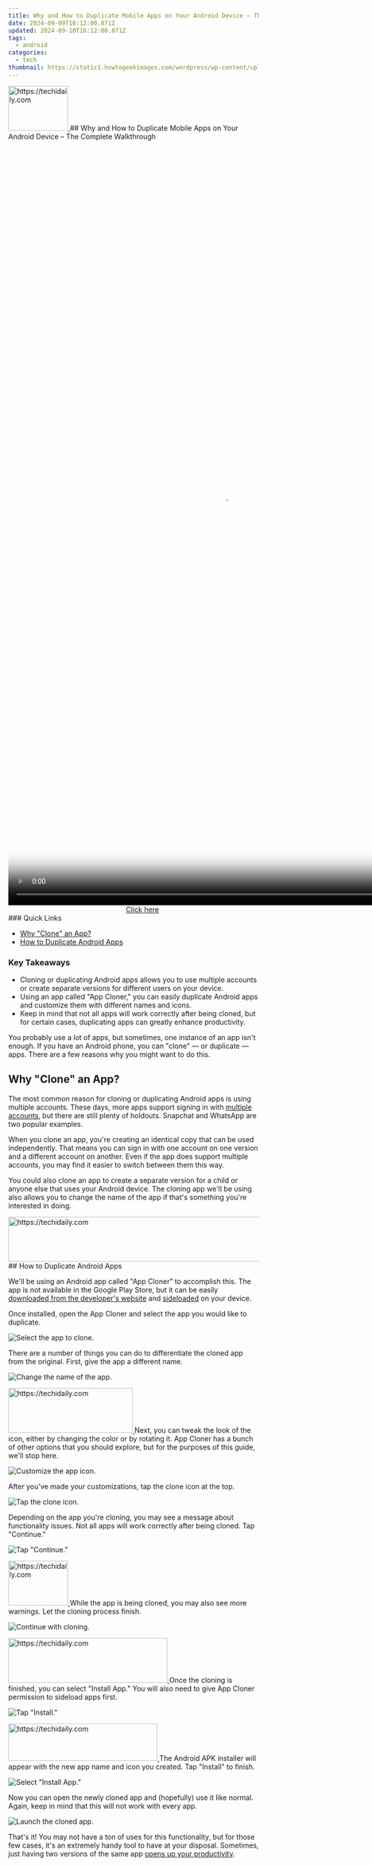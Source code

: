 ```yaml
---
title: Why and How to Duplicate Mobile Apps on Your Android Device – The Complete Walkthrough
date: 2024-09-09T16:12:00.071Z
updated: 2024-09-10T16:12:00.071Z
tags:
  - android
categories:
  - tech
thumbnail: https://static1.howtogeekimages.com/wordpress/wp-content/uploads/wm/2023/08/multiple-apps-in-the-samsung-galaxy-z-fold-5-taskbar.jpg
---
```


<!-- affiliate ads begin -->
<a href="https://aligracehair.sjv.io/c/5597632/2115940/19272" target="_top" id="2115940">
  <img src="//a.impactradius-go.com/display-ad/19272-2115940" border="0" alt="https://techidaily.com" width="120" height="90"/>
</a>
<img height="0" width="0" src="https://aligracehair.sjv.io/i/5597632/2115940/19272" style="position:absolute;visibility:hidden;" border="0" />
<!-- affiliate ads end -->
## Why and How to Duplicate Mobile Apps on Your Android Device – The Complete Walkthrough

<!-- affiliate ads begin -->
<span id="1516072">
					<video width="864" height="1536" style="cursor:pointer"
           poster="//a.impactradius-go.com/display-clicktoplayimage/1516072.png"
           onclick="if(!this.playClicked){this.play();this.setAttribute('controls',true);this.playClicked=true;}">
	   <source src="//a.impactradius-go.com/display-ad/16446-1516072">
	   <img src="//a.impactradius-go.com/display-clicktoplayimage/1516072.png" style="border: none; height: 100%; width: 100%; object-fit: contain">
	</video>
	<div style="width:540px;text-align:center"><a href="javascript:window.open(decodeURIComponent('https%3A%2F%2Flaganoo.pxf.io%2Fc%2F5597632%2F1516072%2F16446'), '_blank');void(0);">Click here</a></div>
</span>
<img height="0" width="0" src="https://imp.pxf.io/i/5597632/1516072/16446" style="position:absolute;visibility:hidden;" border="0" />
<!-- affiliate ads end -->
### Quick Links

* [Why "Clone" an App?](https://techidaily.com/hard-reset-motorola-g54-5g-in-3-efficient-ways-drfone-by-drfone-reset-android-reset-android/)
* [How to Duplicate Android Apps](https://extra-guidance.techidaily.com/updated-mastering-background-removal-in-figma-step-by-step-tutorial/)

### Key Takeaways

* Cloning or duplicating Android apps allows you to use multiple accounts or create separate versions for different users on your device.
* Using an app called "App Cloner," you can easily duplicate Android apps and customize them with different names and icons.
* Keep in mind that not all apps will work correctly after being cloned, but for certain cases, duplicating apps can greatly enhance productivity.

 You probably use a lot of apps, but sometimes, one instance of an app isn't enough. If you have an Android phone, you can "clone" — or duplicate — apps. There are a few reasons why you might want to do this.

##  Why "Clone" an App?

 The most common reason for cloning or duplicating Android apps is using multiple accounts. These days, more apps support signing in with [multiple accounts](https://screen-mirroring-recording.techidaily.com/updated-in-2024-ultimate-roundup-no-fee-videocalling-plus-live-desktop-share/), but there are still plenty of holdouts. Snapchat and WhatsApp are two popular examples.

 When you clone an app, you're creating an identical copy that can be used independently. That means you can sign in with one account on one version and a different account on another. Even if the app does support multiple accounts, you may find it easier to switch between them this way.

 You could also clone an app to create a separate version for a child or anyone else that uses your Android device. The cloning app we'll be using also allows you to change the name of the app if that's something you're interested in doing.

<!-- affiliate ads begin -->
<a href="https://ephamedtechinc.pxf.io/c/5597632/2137215/26400" target="_top" id="2137215">
  <img src="//a.impactradius-go.com/display-ad/26400-2137215" border="0" alt="https://techidaily.com" width="728" height="90"/>
</a>
<img height="0" width="0" src="https://ephamedtechinc.pxf.io/i/5597632/2137215/26400" style="position:absolute;visibility:hidden;" border="0" />
<!-- affiliate ads end -->
##  How to Duplicate Android Apps

 We'll be using an Android app called "App Cloner" to accomplish this. The app is not available in the Google Play Store, but it can be easily [downloaded from the developer's website](https://appcloner.app/) and [sideloaded](https://facebook-video-content.techidaily.com/updated-unlock-premium-quality-streaming-on-the-worlds-largest-network/) on your device.

 Once installed, open the App Cloner and select the app you would like to duplicate.

![Select the app to clone.](https://static1.howtogeekimages.com/wordpress/wp-content/uploads/2023/12/2021-09-23_11-41-08.png) 

 There are a number of things you can do to differentiate the cloned app from the original. First, give the app a different name.

![Change the name of the app.](https://static1.howtogeekimages.com/wordpress/wp-content/uploads/2023/12/2021-09-23_11-42-32.png) 

<!-- affiliate ads begin -->
<a href="https://bluettius.sjv.io/c/5597632/2139116/17108" target="_top" id="2139116">
  <img src="//a.impactradius-go.com/display-ad/17108-2139116" border="0" alt="https://techidaily.com" width="250" height="90"/>
</a>
<img height="0" width="0" src="https://bluettius.sjv.io/i/5597632/2139116/17108" style="position:absolute;visibility:hidden;" border="0" />
<!-- affiliate ads end -->
 Next, you can tweak the look of the icon, either by changing the color or by rotating it. App Cloner has a bunch of other options that you should explore, but for the purposes of this guide, we'll stop here.

![Customize the app icon.](https://static1.howtogeekimages.com/wordpress/wp-content/uploads/2023/12/2021-09-23_11-43-54.png) 

 After you've made your customizations, tap the clone icon at the top.

![Tap the clone icon.](https://static1.howtogeekimages.com/wordpress/wp-content/uploads/2023/12/2021-09-23_11-46-51.png) 

 Depending on the app you're cloning, you may see a message about functionality issues. Not all apps will work correctly after being cloned. Tap "Continue."

![Tap "Continue."](https://static1.howtogeekimages.com/wordpress/wp-content/uploads/2023/12/2021-09-23_11-48-56-1.png) 

<!-- affiliate ads begin -->
<a href="https://aligracehair.sjv.io/c/5597632/2135408/19272" target="_top" id="2135408">
  <img src="//a.impactradius-go.com/display-ad/19272-2135408" border="0" alt="https://techidaily.com" width="120" height="90"/>
</a>
<img height="0" width="0" src="https://aligracehair.sjv.io/i/5597632/2135408/19272" style="position:absolute;visibility:hidden;" border="0" />
<!-- affiliate ads end -->
 While the app is being cloned, you may also see more warnings. Let the cloning process finish.

![Continue with cloning.](https://static1.howtogeekimages.com/wordpress/wp-content/uploads/2023/12/2021-09-23_11-49-09-1.png) 

<!-- affiliate ads begin -->
<a href="https://aligracehair.sjv.io/c/5597632/2115947/19272" target="_top" id="2115947">
  <img src="//a.impactradius-go.com/display-ad/19272-2115947" border="0" alt="https://techidaily.com" width="320" height="90"/>
</a>
<img height="0" width="0" src="https://aligracehair.sjv.io/i/5597632/2115947/19272" style="position:absolute;visibility:hidden;" border="0" />
<!-- affiliate ads end -->
 Once the cloning is finished, you can select "Install App." You will also need to give App Cloner permission to sideload apps first.

![Tap "Install."](https://static1.howtogeekimages.com/wordpress/wp-content/uploads/2023/12/2021-09-23_11-50-49-1.png) 

<!-- affiliate ads begin -->
<a href="https://25home.pxf.io/c/5597632/2123475/16836" target="_top" id="2123475">
  <img src="//a.impactradius-go.com/display-ad/16836-2123475" border="0" alt="https://techidaily.com" width="300" height="75"/>
</a>
<img height="0" width="0" src="https://25home.pxf.io/i/5597632/2123475/16836" style="position:absolute;visibility:hidden;" border="0" />
<!-- affiliate ads end -->
 The Android APK installer will appear with the new app name and icon you created. Tap "Install" to finish.

![Select "Install App."](https://static1.howtogeekimages.com/wordpress/wp-content/uploads/2023/12/2021-09-23_11-51-39.png) 

 Now you can open the newly cloned app and (hopefully) use it like normal. Again, keep in mind that this will not work with every app.

![Launch the cloned app.](https://static1.howtogeekimages.com/wordpress/wp-content/uploads/2023/12/2021-09-23_11-52-05-1.png) 

 That's it! You may not have a ton of uses for this functionality, but for those few cases, it's an extremely handy tool to have at your disposal. Sometimes, just having two versions of the same app [opens up your productivity](https://ios-pokemon-go.techidaily.com/pokemon-go-error-12-failed-to-detect-location-on-apple-iphone-11-pro-max-drfone-by-drfone-virtual-ios/).

<ins class="adsbygoogle"
     style="display:block"
     data-ad-format="autorelaxed"
     data-ad-client="ca-pub-7571918770474297"
     data-ad-slot="1223367746"></ins>



<ins class="adsbygoogle"
     style="display:block"
     data-ad-client="ca-pub-7571918770474297"
     data-ad-slot="8358498916"
     data-ad-format="auto"
     data-full-width-responsive="true"></ins>


